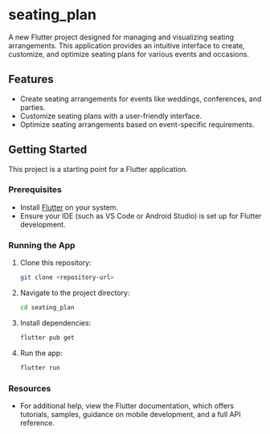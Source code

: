 # seating_plan

A new Flutter project designed for managing and visualizing seating arrangements. This application provides an intuitive interface to create, customize, and optimize seating plans for various events and occasions.

## Features
- Create seating arrangements for events like weddings, conferences, and parties.
- Customize seating plans with a user-friendly interface.
- Optimize seating arrangements based on event-specific requirements.

## Getting Started

This project is a starting point for a Flutter application.

### Prerequisites
- Install [Flutter](https://flutter.dev/docs/get-started/install) on your system.
- Ensure your IDE (such as VS Code or Android Studio) is set up for Flutter development.

### Running the App
1. Clone this repository:
   ```bash
   git clone <repository-url>
2. Navigate to the project directory:
   ```bash
   cd seating_plan
3. Install dependencies:
   ```bash
   flutter pub get
4. Run the app:
   ```bash
   flutter run
   
### Resources
- For additional help, view the Flutter documentation, which offers tutorials, samples, guidance on mobile development, and a full API reference.